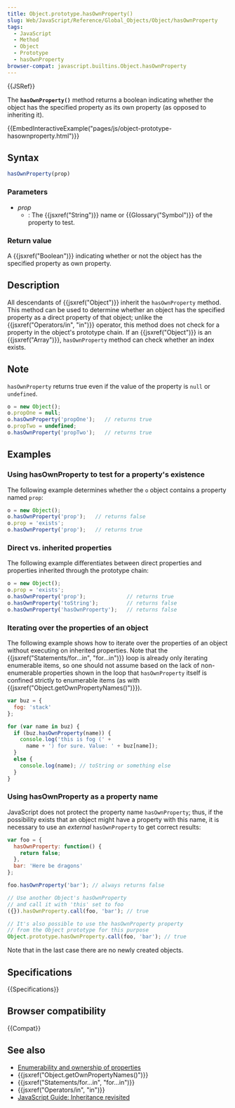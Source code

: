```yaml
---
title: Object.prototype.hasOwnProperty()
slug: Web/JavaScript/Reference/Global_Objects/Object/hasOwnProperty
tags:
  - JavaScript
  - Method
  - Object
  - Prototype
  - hasOwnProperty
browser-compat: javascript.builtins.Object.hasOwnProperty
---
```

{{JSRef}}

The **`hasOwnProperty()`** method returns a boolean indicating whether the
object has the specified property as its own property (as opposed to inheriting
it).

{{EmbedInteractiveExample("pages/js/object-prototype-hasownproperty.html")}}

## Syntax

```js
hasOwnProperty(prop)
```

### Parameters

- <var>prop</var>
  - : The {{jsxref("String")}} name or {{Glossary("Symbol")}} of
    the property to test.

### Return value

A {{jsxref("Boolean")}} indicating whether or not the object has the
specified property as own property.

## Description

All descendants of {{jsxref("Object")}} inherit the `hasOwnProperty`
method. This method can be used to determine whether an object has the specified
property as a direct property of that object; unlike the
{{jsxref("Operators/in", "in")}} operator, this method does not
check for a property in the object's prototype chain. If an
{{jsxref("Object")}} is an {{jsxref("Array")}}, `hasOwnProperty`
method can check whether an index exists.

## Note

`hasOwnProperty` returns true even if the value of the property is `null` or
`undefined`.

```js
o = new Object();
o.propOne = null;
o.hasOwnProperty('propOne');   // returns true
o.propTwo = undefined;
o.hasOwnProperty('propTwo');   // returns true
```

## Examples

### Using hasOwnProperty to test for a property's existence

The following example determines whether the `o` object contains a property
named `prop`:

```js
o = new Object();
o.hasOwnProperty('prop');   // returns false
o.prop = 'exists';
o.hasOwnProperty('prop');   // returns true
```

### Direct vs. inherited properties

The following example differentiates between direct properties and properties
inherited through the prototype chain:

```js
o = new Object();
o.prop = 'exists';
o.hasOwnProperty('prop');             // returns true
o.hasOwnProperty('toString');         // returns false
o.hasOwnProperty('hasOwnProperty');   // returns false
```

### Iterating over the properties of an object

The following example shows how to iterate over the properties of an object
without executing on inherited properties. Note that the
{{jsxref("Statements/for...in",
  "for...in")}} loop is already
only iterating enumerable items, so one should not assume based on the lack of
non-enumerable properties shown in the loop that `hasOwnProperty` itself is
confined strictly to enumerable items (as with
{{jsxref("Object.getOwnPropertyNames()")}}).

```js
var buz = {
  fog: 'stack'
};

for (var name in buz) {
  if (buz.hasOwnProperty(name)) {
    console.log('this is fog (' +
      name + ') for sure. Value: ' + buz[name]);
  }
  else {
    console.log(name); // toString or something else
  }
}
```

### Using hasOwnProperty as a property name

JavaScript does not protect the property name `hasOwnProperty`; thus, if the
possibility exists that an object might have a property with this name, it is
necessary to use an _external_ `hasOwnProperty` to get correct results:

```js
var foo = {
  hasOwnProperty: function() {
    return false;
  },
  bar: 'Here be dragons'
};

foo.hasOwnProperty('bar'); // always returns false

// Use another Object's hasOwnProperty
// and call it with 'this' set to foo
({}).hasOwnProperty.call(foo, 'bar'); // true

// It's also possible to use the hasOwnProperty property
// from the Object prototype for this purpose
Object.prototype.hasOwnProperty.call(foo, 'bar'); // true
```

Note that in the last case there are no newly created objects.

## Specifications

{{Specifications}}

## Browser compatibility

{{Compat}}

## See also

- [Enumerability and ownership of properties](/en-US/docs/Web/JavaScript/Enumerability_and_ownership_of_properties)
- {{jsxref("Object.getOwnPropertyNames()")}}
- {{jsxref("Statements/for...in", "for...in")}}
- {{jsxref("Operators/in", "in")}}
- [JavaScript Guide: Inheritance revisited](/en-US/docs/Web/JavaScript/Inheritance_and_the_prototype_chain)
